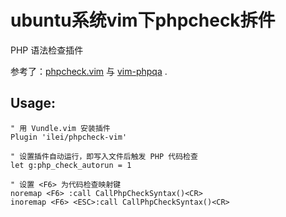 ubuntu系统vim下phpcheck拆件
=============
 PHP 语法检查插件

参考了：[phpcheck.vim][1] 与 [vim-phpqa][2] .

## Usage:

```vim
" 用 Vundle.vim 安装插件
Plugin 'ilei/phpcheck-vim'

" 设置插件自动运行，即写入文件后触发 PHP 代码检查
let g:php_check_autorun = 1

" 设置 <F6> 为代码检查映射键
noremap <F6> :call CallPhpCheckSyntax()<CR>
inoremap <F6> <ESC>:call CallPhpCheckSyntax()<CR>
```

[1]:http://vim.sourceforge.net/scripts/script.php?script_id=4984
[2]:https://github.com/joonty/vim-phpqa
